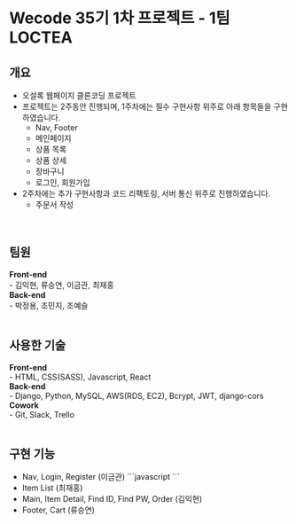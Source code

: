 <h1>Wecode 35기 1차 프로젝트 - 1팀 LOCTEA</h1>

<h2>개요</h2>
<ul>
  <li>오설록 웹페이지 클론코딩 프로젝트</li>
  <li>프로젝트는 2주동안 진행되며, 1주차에는 필수 구현사항 위주로 아래 항목들을 구현하였습니다.
    <ul>
      <li>Nav, Footer</li>
      <li>메인페이지</li>
      <li>상품 목록</li>
      <li>상품 상세</li>
      <li>장바구니</li>
      <li>로그인, 회원가입</li>
    </ul>
  </li>
  <li>2주차에는 추가 구현사항과 코드 리팩토링, 서버 통신 위주로 진행하였습니다.
    <ul>
      <li>주문서 작성</li>
    </ul>
  </li>
</ul><br>

<h2>팀원</h2>
<strong>Front-end</strong><br>
- 김익현, 류승연, 이금관, 최재홍<br>
<strong>Back-end</strong><br>
- 박정용, 조민지, 조예슬<br><br>

<h2>사용한 기술</h2>
<strong>Front-end</strong><br>
- HTML, CSS(SASS), Javascript, React<br>
<strong>Back-end</strong><br>
- Django, Python, MySQL, AWS(RDS, EC2), Bcrypt, JWT, django-cors<br>
<strong>Cowork</strong><br>
- Git, Slack, Trello<br><br>

<h2>구현 기능</h2>
<ul>
  <li>Nav, Login, Register (이금관)
  ```javascript
    ```
  </li>
  <li>Item List (최재홍)</li>
  <li>Main, Item Detail, Find ID, Find PW, Order (김익현)</li>
  <li>Footer, Cart (류승연)</li>
</ul>
